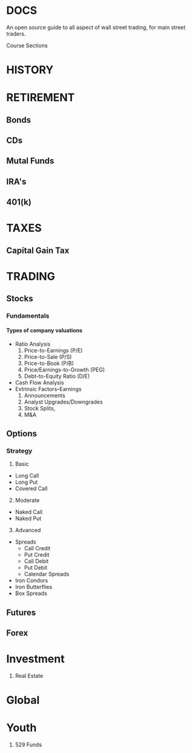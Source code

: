 # DOCS
An open source guide to all aspect of wall street trading, for main street traders.

Course Sections

# HISTORY

# RETIREMENT

## Bonds
## CDs
## Mutal Funds
## IRA's
## 401(k)


# TAXES
## Capital Gain Tax

# TRADING

## Stocks

### Fundamentals

#### Types of company valuations
  - Ratio Analysis
    1. Price-to-Earnings (P/E)
    2. Price-to-Sale (P/S)
    3. Price-to-Book (P/B)
    4. Price/Earnings-to-Growth (PEG)
    5. Debt-to-Equity Ratio (D/E)
  - Cash Flow Analysis
  - Extrinsic Factors–Earnings 
    1. Announcements
    2. Analyst Upgrades/Downgrades
    3. Stock Splits, 
    4. M&A

## Options 

### Strategy

1. Basic
  - Long Call
  - Long Put
  - Covered Call
2. Moderate
  - Naked Call
  - Naked Put
3. Advanced
  - Spreads
    - Call Credit
    - Put Credit
    - Call Debit
    - Put Debit
    - Calendar Spreads
  - Iron Condors
  - Iron Butterflies
  - Box Spreads

## Futures

## Forex






# Investment
1. Real Estate

# Global 

# Youth
1. 529 Funds